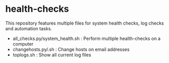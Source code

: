 # health-checks
This repository features multiple files for system health checks, log checks and automation tasks.
* all_checks.py/system_health.sh	: Perform multiple health-checks on a computer
* changehosts.py/.sh				: Change hosts on email addresses
* toplogs.sh						: Show all current log files
